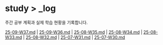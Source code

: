 # study > \_log

주간 공부 계획과 실제 학습 현황을 기록합니다.

<!-- TOC_START -->

[25-09-W37.md](/_log/25-09-W37.md) | [25-09-W36.md](/_log/25-09-W36.md) | [25-08-W35.md](/_log/25-08-W35.md) | [25-08-W34.md](/_log/25-08-W34.md) | [25-08-W33.md](/_log/25-08-W33.md) | [25-08-W32.md](/_log/25-08-W32.md) | [25-07-W31.md](/_log/25-07-W31.md) | [25-07-W30.md](/_log/25-07-W30.md)

<!-- TOC_END -->
